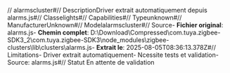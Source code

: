 // alarmscluster#// DescriptionDriver extrait automatiquement depuis alarms.js#// Classelights#// Capabilities#// Typeunknown#// ManufacturerUnknown#// Modelalarmscluster#// Source- **Fichier original**: alarms.js- **Chemin complet**: D:\Download\Compressed\com.tuya.zigbee-SDK3_2\com.tuya.zigbee-SDK3\node_modules\zigbee-clusters\lib\clusters\alarms.js- **Extrait le**: 2025-08-05T08:36:13.378Z#// Limitations- Driver extrait automatiquement- Ncessite tests et validation- Source: alarms.js#// Statut En attente de validation